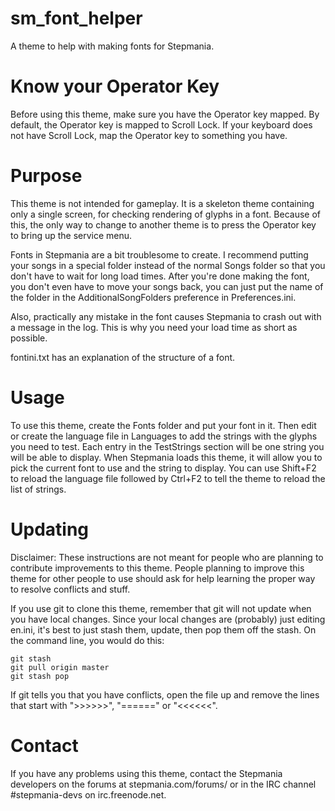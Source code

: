 # sm_font_helper
A theme to help with making fonts for Stepmania.

# Know your Operator Key
Before using this theme, make sure you have the Operator key mapped.  By
default, the Operator key is mapped to Scroll Lock.  If your keyboard does
not have Scroll Lock, map the Operator key to something you have.

# Purpose
This theme is not intended for gameplay.  It is a skeleton theme containing
only a single screen, for checking rendering of glyphs in a font.  Because of
this, the only way to change to another theme is to press the Operator key
to bring up the service menu.


Fonts in Stepmania are a bit troublesome to create.  I recommend putting your
songs in a special folder instead of the normal Songs folder so that you
don't have to wait for long load times.  After you're done making the font,
you don't even have to move your songs back, you can just put the name of the
folder in the AdditionalSongFolders preference in Preferences.ini.

Also, practically any mistake in the font causes Stepmania to crash out with
a message in the log.  This is why you need your load time as short as
possible.


fontini.txt has an explanation of the structure of a font.

# Usage
To use this theme, create the Fonts folder and put your font in it.  Then
edit or create the language file in Languages to add the strings with the
glyphs you need to test.  Each entry in the TestStrings section will be one
string you will be able to display.  When Stepmania loads this theme, it
will allow you to pick the current font to use and the string to display.
You can use Shift+F2 to reload the language file followed by Ctrl+F2 to tell
the theme to reload the list of strings.


# Updating
Disclaimer:  These instructions are not meant for people who are planning to
contribute improvements to this theme.  People planning to improve this
theme for other people to use should ask for help learning the proper way to
resolve conflicts and stuff.

If you use git to clone this theme, remember that git will not update when
you have local changes.  Since your local changes are (probably) just editing
en.ini, it's best to just stash them, update, then pop them off the stash.
On the command line, you would do this:
```
git stash
git pull origin master
git stash pop
```
If git tells you that you have conflicts, open the file up and remove the lines that start with ">>>>>>", "======" or "<<<<<<".

# Contact
If you have any problems using this theme, contact the Stepmania developers
on the forums at stepmania.com/forums/ or in the IRC channel #stepmania-devs
on irc.freenode.net.
